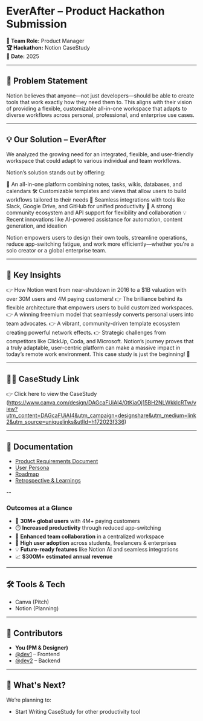 # EverAfter – Product Hackathon Submission

**👥 Team Role:** Product Manager  
**🏆 Hackathon:** Notion CaseStudy  
**📅 Date:** 2025

---

## 🌟 Problem Statement
Notion believes that anyone—not just developers—should be able to create tools that work exactly how they need them to. 
This aligns with their vision of providing a flexible, customizable all-in-one workspace that adapts to diverse workflows across personal, professional, and enterprise use cases.

---

## 💡 Our Solution – EverAfter

We analyzed the growing need for an integrated, flexible, and user-friendly workspace that could adapt to various individual and team workflows.

Notion’s solution stands out by offering:

🧩 An all-in-one platform combining notes, tasks, wikis, databases, and calendars
🛠️ Customizable templates and views that allow users to build workflows tailored to their needs
🔗 Seamless integrations with tools like Slack, Google Drive, and GitHub for unified productivity
🤝 A strong community ecosystem and API support for flexibility and collaboration
💡 Recent innovations like AI-powered assistance for automation, content generation, and ideation

Notion empowers users to design their own tools, streamline operations, reduce app-switching fatigue, and work more efficiently—whether you're a solo creator or a global enterprise team.

---

## 🎯 Key Insights
 👉 How Notion went from near-shutdown in 2016 to a $1B valuation with over 30M users and 4M paying customers!
 👉 The brilliance behind its flexible architecture that empowers users to build customized workspaces.
 👉 A winning freemium model that seamlessly converts personal users into team advocates.
 👉 A vibrant, community-driven template ecosystem creating powerful network effects.
 👉 Strategic challenges from competitors like ClickUp, Coda, and Microsoft.
Notion’s journey proves that a truly adaptable, user-centric platform can make a massive impact in today’s remote work environment. This case study is just the beginning! 🎉

---

## 🧑‍🎨 CaseStudy Link 
👉 Click here to view the CaseStudy (https://www.canva.com/design/DAGcaFUiAI4/0tKiaOj15BH2NLWkklcRTw/view?utm_content=DAGcaFUiAI4&utm_campaign=designshare&utm_medium=link2&utm_source=uniquelinks&utlId=h172023f336)


---

## 📄 Documentation  
- [Product Requirements Document](docs/PRD.md)
- [User Persona](docs/UserPersona.md)
- [Roadmap](docs/Roadmap.md)
- [Retrospective & Learnings](docs/Learnings.md)

--

### **Outcomes at a Glance**

- 🚀 **30M+ global users** with 4M+ paying customers  
- ⏱️ **Increased productivity** through reduced app-switching  
- 🤝 **Enhanced team collaboration** in a centralized workspace  
- 🎯 **High user adoption** across students, freelancers & enterprises  
- 💡 **Future-ready features** like Notion AI and seamless integrations  
- 📈 **$300M+ estimated annual revenue**

---

## 🛠️ Tools & Tech
- Canva (Pitch)
- Notion (Planning)

---

## 🙌 Contributors
- **You (PM & Designer)**
- [@dev1](https://github.com/dev1) – Frontend
- [@dev2](https://github.com/dev2) – Backend

---

## 💭 What's Next?
We’re planning to:
- Start Writing CaseStudy for other productivity tool


